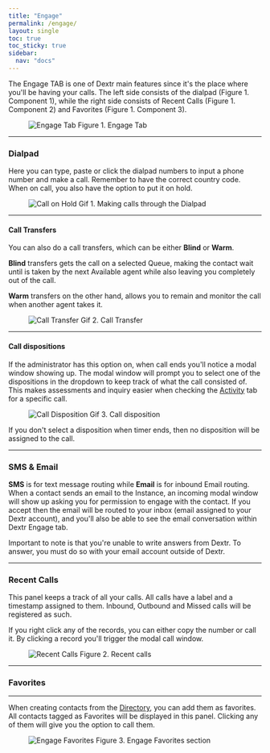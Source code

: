 ```yaml
---
title: "Engage"
permalink: /engage/
layout: single
toc: true
toc_sticky: true
sidebar: 
  nav: "docs"
---
```


The Engage TAB is one of Dextr main features since it's the place where you'll be having your calls. The left side consists of the dialpad (Figure 1. Component 1), while the right side consists of Recent Calls (Figure 1. Component 2) and Favorites (Figure 1. Component 3).

<figure>
   <img src="{{ '/assets/images/engage-tab.jpg' }}" alt="Engage Tab">
   <span>Figure 1. Engage Tab</span>
</figure>

----
### Dialpad

Here you can type, paste or click the dialpad numbers to input a phone number and make a call. Remember to have the correct country code. When on call, you also have the option to put it on hold. 

<figure>
   <img src="{{ '/assets/images/call-hold.gif' }}" alt="Call on Hold">
   <span>Gif 1. Making calls through the Dialpad</span>
</figure>

----
#### Call Transfers

You can also do a call transfers, which can be either **Blind** or **Warm**. 

**Blind** transfers gets the call on a selected Queue, making the contact wait until is taken by the next Available agent while also leaving you completely out of the call. 

**Warm** transfers on the other hand, allows you to remain and monitor the call when another agent takes it.

<figure>
   <img src="{{ '/assets/images/transfer-call.gif' }}" alt="Call Transfer">
   <span>Gif 2. Call Transfer</span>
</figure>

----
#### Call dispositions

If the administrator has this option on, when call ends you'll notice a modal window showing up. The modal window will prompt you to select one of the dispositions in the dropdown to keep track of what the call consisted of. This makes assessments and inquiry easier when checking the [Activity](/activity/) tab for a specific call.

<figure>
   <img src="{{ '/assets/images/call-disposition.gif' }}" alt="Call Disposition">
   <span>Gif 3. Call disposition</span>
</figure>

If you don't select a disposition when timer ends, then no disposition will be assigned to the call.

----

### SMS & Email

**SMS** is for text message routing while **Email** is for inbound Email routing. When a contact sends an email to the Instance, an incoming modal window will show up asking you for permission to engage with the contact. If you accept then the email will be routed to your inbox (email assigned to your Dextr account), and you'll also be able to see the email conversation within Dextr Engage tab.

Important to note is that you're unable to write answers from Dextr. To answer, you must do so with your email account outside of Dextr. 

----
### Recent Calls

This panel keeps a track of all your calls. All calls have a label and a timestamp assigned to them. Inbound, Outbound and Missed calls will be registered as such.

If you right click any of the records, you can either copy the number or call it. By clicking a record you'll trigger the modal call window.

<figure>
   <img src="{{ '/assets/images/recent-calls.jpg' }}" alt="Recent Calls">
   <span>Figure 2. Recent calls</span>
</figure>

----
### Favorites
----

When creating contacts from the [Directory](/directory/), you can add them as favorites. All contacts tagged as Favorites will be displayed in this panel. Clicking any of them will give you the option to call them.

<figure>
   <img src="{{ '/assets/images/engage-favorites.jpg' }}" alt="Engage Favorites">
   <span>Figure 3. Engage Favorites section</span>
</figure>
